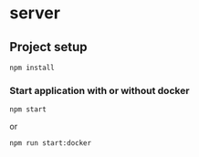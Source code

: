 # server

## Project setup
```
npm install
```

### Start application with or without docker 
```
npm start
```
or
```
npm run start:docker
```

